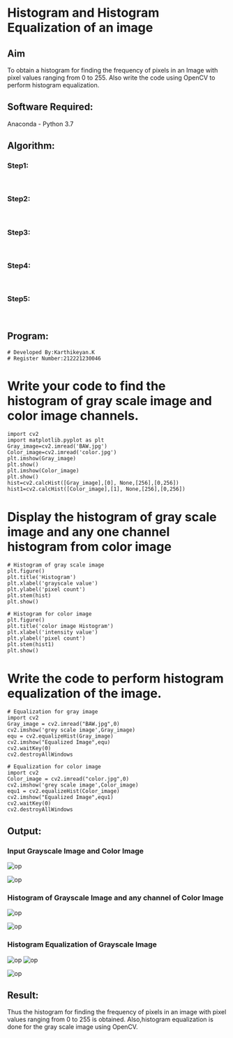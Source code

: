 # Histogram and Histogram Equalization of an image
## Aim
To obtain a histogram for finding the frequency of pixels in an Image with pixel values ranging from 0 to 255. Also write the code using OpenCV to perform histogram equalization.

## Software Required:
Anaconda - Python 3.7

## Algorithm:
### Step1:
<br>

### Step2:
<br>

### Step3:
<br>

### Step4:
<br>

### Step5:
<br>

## Program:
```
# Developed By:Karthikeyan.K
# Register Number:212221230046
```
# Write your code to find the histogram of gray scale image and color image channels.
```
import cv2
import matplotlib.pyplot as plt
Gray_image=cv2.imread('BAW.jpg')
Color_image=cv2.imread('color.jpg')
plt.imshow(Gray_image)
plt.show()
plt.imshow(Color_image)
plt.show()
hist=cv2.calcHist([Gray_image],[0], None,[256],[0,256])
hist1=cv2.calcHist([Color_image],[1], None,[256],[0,256])
```
# Display the histogram of gray scale image and any one channel histogram from color image
```
# Histogram of gray scale image
plt.figure()
plt.title('Histogram')
plt.xlabel('grayscale value')
plt.ylabel('pixel count')
plt.stem(hist)
plt.show()

# Histogram for color image
plt.figure()
plt.title('color image Histogram')
plt.xlabel('intensity value')
plt.ylabel('pixel count')
plt.stem(hist1)
plt.show()
```
# Write the code to perform histogram equalization of the image. 
```
# Equalization for gray image
import cv2
Gray_image = cv2.imread("BAW.jpg",0)
cv2.imshow('grey scale image',Gray_image)
equ = cv2.equalizeHist(Gray_image)
cv2.imshow("Equalized Image",equ)
cv2.waitKey(0)
cv2.destroyAllWindows 

# Equalization for color image
import cv2
Color_image = cv2.imread("color.jpg",0)
cv2.imshow('grey scale image',Color_image)
equ1 = cv2.equalizeHist(Color_image)
cv2.imshow("Equalized Image",equ1)
cv2.waitKey(0)
cv2.destroyAllWindows 
```
## Output:
### Input Grayscale Image and Color Image
![op](baw.png)

![op](color.png)

### Histogram of Grayscale Image and any channel of Color Image
![op](grayhist.png)

![op](colorhist.png)

### Histogram Equalization of Grayscale Image
![op](grayscaleimage.png)
![op](equalizedgrayimage.png)

![op](colorequalized.png)

## Result: 
Thus the histogram for finding the frequency of pixels in an image with pixel values ranging from 0 to 255 is obtained. Also,histogram equalization is done for the gray scale image using OpenCV.
